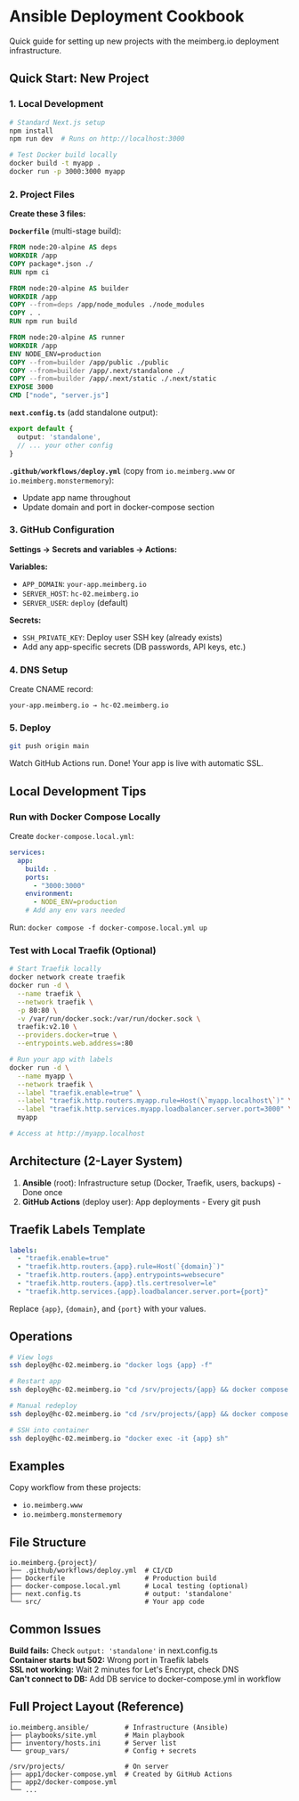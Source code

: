 # Ansible Deployment Cookbook

Quick guide for setting up new projects with the meimberg.io deployment infrastructure.

## Quick Start: New Project

### 1. Local Development

```bash
# Standard Next.js setup
npm install
npm run dev  # Runs on http://localhost:3000

# Test Docker build locally
docker build -t myapp .
docker run -p 3000:3000 myapp
```

### 2. Project Files

**Create these 3 files:**

**`Dockerfile`** (multi-stage build):
```dockerfile
FROM node:20-alpine AS deps
WORKDIR /app
COPY package*.json ./
RUN npm ci

FROM node:20-alpine AS builder
WORKDIR /app
COPY --from=deps /app/node_modules ./node_modules
COPY . .
RUN npm run build

FROM node:20-alpine AS runner
WORKDIR /app
ENV NODE_ENV=production
COPY --from=builder /app/public ./public
COPY --from=builder /app/.next/standalone ./
COPY --from=builder /app/.next/static ./.next/static
EXPOSE 3000
CMD ["node", "server.js"]
```

**`next.config.ts`** (add standalone output):
```typescript
export default {
  output: 'standalone',
  // ... your other config
}
```

**`.github/workflows/deploy.yml`** (copy from `io.meimberg.www` or `io.meimberg.monstermemory`):
- Update app name throughout
- Update domain and port in docker-compose section

### 3. GitHub Configuration

**Settings → Secrets and variables → Actions:**

**Variables:**
- `APP_DOMAIN`: `your-app.meimberg.io`
- `SERVER_HOST`: `hc-02.meimberg.io`
- `SERVER_USER`: `deploy` (default)

**Secrets:**
- `SSH_PRIVATE_KEY`: Deploy user SSH key (already exists)
- Add any app-specific secrets (DB passwords, API keys, etc.)

### 4. DNS Setup

Create CNAME record:
```
your-app.meimberg.io → hc-02.meimberg.io
```

### 5. Deploy

```bash
git push origin main
```

Watch GitHub Actions run. Done! Your app is live with automatic SSL.

## Local Development Tips

### Run with Docker Compose Locally

Create `docker-compose.local.yml`:
```yaml
services:
  app:
    build: .
    ports:
      - "3000:3000"
    environment:
      - NODE_ENV=production
    # Add any env vars needed
```

Run: `docker compose -f docker-compose.local.yml up`

### Test with Local Traefik (Optional)

```bash
# Start Traefik locally
docker network create traefik
docker run -d \
  --name traefik \
  --network traefik \
  -p 80:80 \
  -v /var/run/docker.sock:/var/run/docker.sock \
  traefik:v2.10 \
  --providers.docker=true \
  --entrypoints.web.address=:80

# Run your app with labels
docker run -d \
  --name myapp \
  --network traefik \
  --label "traefik.enable=true" \
  --label "traefik.http.routers.myapp.rule=Host(\`myapp.localhost\`)" \
  --label "traefik.http.services.myapp.loadbalancer.server.port=3000" \
  myapp

# Access at http://myapp.localhost
```

## Architecture (2-Layer System)

1. **Ansible** (root): Infrastructure setup (Docker, Traefik, users, backups) - Done once
2. **GitHub Actions** (deploy user): App deployments - Every git push

## Traefik Labels Template

```yaml
labels:
  - "traefik.enable=true"
  - "traefik.http.routers.{app}.rule=Host(`{domain}`)"
  - "traefik.http.routers.{app}.entrypoints=websecure"
  - "traefik.http.routers.{app}.tls.certresolver=le"
  - "traefik.http.services.{app}.loadbalancer.server.port={port}"
```

Replace `{app}`, `{domain}`, and `{port}` with your values.

## Operations

```bash
# View logs
ssh deploy@hc-02.meimberg.io "docker logs {app} -f"

# Restart app
ssh deploy@hc-02.meimberg.io "cd /srv/projects/{app} && docker compose restart"

# Manual redeploy
ssh deploy@hc-02.meimberg.io "cd /srv/projects/{app} && docker compose pull && docker compose up -d"

# SSH into container
ssh deploy@hc-02.meimberg.io "docker exec -it {app} sh"
```

## Examples

Copy workflow from these projects:
- `io.meimberg.www`
- `io.meimberg.monstermemory`

## File Structure

```
io.meimberg.{project}/
├── .github/workflows/deploy.yml  # CI/CD
├── Dockerfile                    # Production build
├── docker-compose.local.yml      # Local testing (optional)
├── next.config.ts                # output: 'standalone'
└── src/                          # Your app code
```

## Common Issues

**Build fails:** Check `output: 'standalone'` in next.config.ts  
**Container starts but 502:** Wrong port in Traefik labels  
**SSL not working:** Wait 2 minutes for Let's Encrypt, check DNS  
**Can't connect to DB:** Add DB service to docker-compose.yml in workflow

## Full Project Layout (Reference)

```
io.meimberg.ansible/         # Infrastructure (Ansible)
├── playbooks/site.yml       # Main playbook
├── inventory/hosts.ini      # Server list
└── group_vars/              # Config + secrets

/srv/projects/               # On server
├── app1/docker-compose.yml  # Created by GitHub Actions
├── app2/docker-compose.yml
└── ...
```

